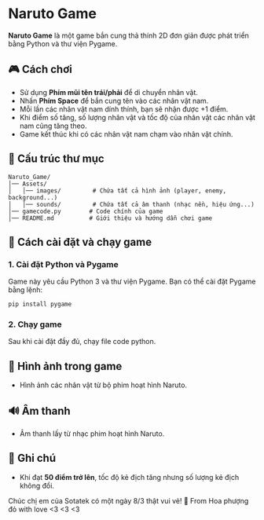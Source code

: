 # Naruto Game

**Naruto Game** là một game bắn cung thả thính 2D đơn giản được phát triển bằng Python và thư viện Pygame.

## 🎮 Cách chơi
- Sử dụng **Phím mũi tên trái/phải** để di chuyển nhân vật.
- Nhấn **Phím Space** để bắn cung tên vào các nhân vật nam.
- Mỗi lần các nhân vật nam dính thính, bạn sẽ nhận được +1 điểm.
- Khi điểm số tăng, số lượng nhân vật và tốc độ của nhân vật các nhân vật nam cũng tăng theo.
- Game kết thúc khi có các nhân vật nam chạm vào nhân vật chính.

## 📂 Cấu trúc thư mục
```
Naruto_Game/
│── Assets/
│   │── images/         # Chứa tất cả hình ảnh (player, enemy, background...)
│   │── sounds/         # Chứa tất cả âm thanh (nhạc nền, hiệu ứng...)
│── gamecode.py        # Code chính của game
│── README.md          # Giới thiệu và hướng dẫn chơi game
```

## 🚀 Cách cài đặt và chạy game
### 1. Cài đặt Python và Pygame
Game này yêu cầu Python 3 và thư viện Pygame. Bạn có thể cài đặt Pygame bằng lệnh:
```sh
pip install pygame
```

### 2. Chạy game
Sau khi cài đặt đầy đủ, chạy file code python.

## 🎨 Hình ảnh trong game
- Hình ảnh các nhân vật từ bộ phim hoạt hình Naruto.

## 🔊 Âm thanh
- Âm thanh lấy từ nhạc phim hoạt hình Naruto.

## 📌 Ghi chú
- Khi đạt **50 điểm trở lên**, tốc độ kẻ địch tăng nhưng số lượng kẻ địch không đổi.

Chúc chị em của Sotatek có một ngày 8/3 thật vui vẻ! 🎉
From Hoa phượng đỏ with love <3 <3 <3